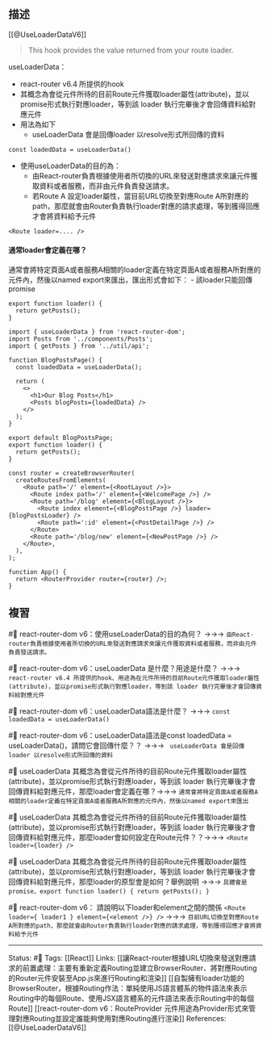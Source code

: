 ## 描述

[[@UseLoaderDataV6]]

> This hook provides the value returned from your route loader.

useLoaderData：
- react-router v6.4 所提供的hook
- 其概念為會從元件所待的目前Route元件獲取loader屬性(attribute)，並以promise形式執行對應loader，等到該 loader 執行完畢後才會回傳資料給對應元件
- 用法為如下
	-  useLoaderData 會是回傳loader 以resolve形式所回傳的資料
```
const loadedData = useLoaderData()
```
- 使用useLoaderData的目的為：
	- 由React-router負責根據使用者所切換的URL來發送對應請求來讓元件獲取資料或者服務，而非由元件負責發送請求。
	- 若Route A 設定loader屬性，當目前URL切換至對應Route A所對應的path，那麼就會由Router負責執行loader對應的請求處理，等到獲得回應才會將資料給予元件
```
<Route loader=.... />
```

#### 通常loader會定義在哪？

通常會將特定頁面A或者服務A相關的loader定義在特定頁面A或者服務A所對應的元件內，然後以named export來匯出，匯出形式會如下：
	- 該loader只能回傳promise
```
export function loader() {
  return getPosts();
}
```


```
import { useLoaderData } from 'react-router-dom';
import Posts from '../components/Posts';
import { getPosts } from '../util/api';

function BlogPostsPage() {
  const loadedData = useLoaderData();

  return (
    <>
      <h1>Our Blog Posts</h1>
      <Posts blogPosts={loadedData} />
    </>
  );
}

export default BlogPostsPage;
export function loader() {
  return getPosts();
}
```


```
const router = createBrowserRouter(
  createRoutesFromElements(
    <Route path='/' element={<RootLayout />}>
      <Route index path='/' element={<WelcomePage />} />
      <Route path='/blog' element={<BlogLayout />}>
        <Route index element={<BlogPostsPage />} loader={blogPostsLoader} />
        <Route path=':id' element={<PostDetailPage />} />
      </Route>
      <Route path='/blog/new' element={<NewPostPage />} />
    </Route>,
  ),
);

function App() {
  return <RouterProvider router={router} />;
}
```




## 複習

#🧠 react-router-dom v6：使用useLoaderData的目的為何？ ->->-> `由React-router負責根據使用者所切換的URL來發送對應請求來讓元件獲取資料或者服務，而非由元件負責發送請求。`
<!--SR:!2022-12-25,10,250-->

#🧠  react-router-dom v6：useLoaderData 是什麼？用途是什麼？ ->->-> `react-router v6.4 所提供的hook、用途為在元件所待的目前Route元件獲取loader屬性(attribute)，並以promise形式執行對應loader，等到該 loader 執行完畢後才會回傳資料給對應元件`
<!--SR:!2023-01-14,22,250-->

#🧠 react-router-dom v6：useLoaderData語法是什麼？ ->->-> `const loadedData = useLoaderData()`
<!--SR:!2022-12-25,10,250-->

#🧠 react-router-dom v6：useLoaderData語法是const loadedData = useLoaderData()，請問它會回傳什麼？？ ->->-> ` useLoaderData 會是回傳loader 以resolve形式所回傳的資料`
<!--SR:!2022-12-23,8,250-->



#🧠 useLoaderData 其概念為會從元件所待的目前Route元件獲取loader屬性(attribute)，並以promise形式執行對應loader，等到該 loader 執行完畢後才會回傳資料給對應元件，那麼loader會定義在哪？->->-> `通常會將特定頁面A或者服務A相關的loader定義在特定頁面A或者服務A所對應的元件內，然後以named export來匯出`
<!--SR:!2022-12-24,9,250-->



#🧠 useLoaderData 其概念為會從元件所待的目前Route元件獲取loader屬性(attribute)，並以promise形式執行對應loader，等到該 loader 執行完畢後才會回傳資料給對應元件，那麼loader會如何設定在Route元件？？->->-> `<Route loader={loader} />`
<!--SR:!2023-01-07,17,250-->

#🧠 useLoaderData 其概念為會從元件所待的目前Route元件獲取loader屬性(attribute)，並以promise形式執行對應loader，等到該 loader 執行完畢後才會回傳資料給對應元件，那麼loader的原型會是如何？舉例說明 ->->-> `具體會是promise，export function loader() { return getPosts(); }`
<!--SR:!2022-12-26,4,230-->


#🧠 react-router-dom v6： 請說明以下loader和element之間的關係 `<Route loader={ loader1 } element={<element />} />` ->->-> `目前URL切換至對應Route A所對應的path，那麼就會由Router負責執行loader對應的請求處理，等到獲得回應才會將資料給予元件`
<!--SR:!2022-12-25,10,250-->

---
Status: #🌱 
Tags:
[[React]]
Links:
[[讓React-router根據URL切換來發送對應請求的前置處理：主要有重新定義Routing並建立BrowserRouter、將對應Routing的Router元件安裝至App.js來進行Routing和渲染]]
[[自製擁有loader功能的BrowserRouter，根據Routing作法：單純使用JS語言體系的物件語法來表示Routing中的每個Route、使用JSX語言體系的元件語法來表示Routing中的每個Route]]
[[react-router-dom v6：RouteProvider 元件用途為Provider形式來管理對應Routing並設定誰能夠使用對應Routing進行渲染]]
References:
[[@UseLoaderDataV6]]